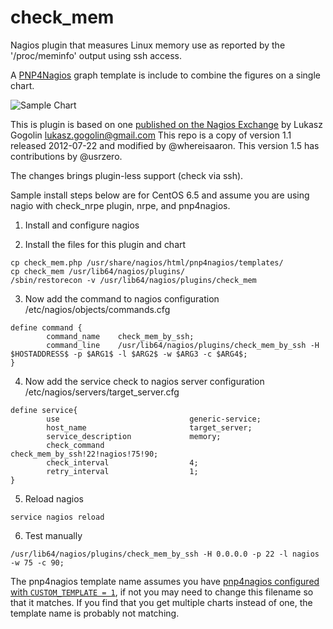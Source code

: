 check_mem
=========

Nagios plugin that measures Linux memory use as reported by the '/proc/meminfo' output using ssh access.

A [PNP4Nagios](https://github.com/lingej/pnp4nagios) graph template is include to combine the figures on a single chart.

![Sample Chart](check_mem_example.png)

This is plugin is based on one [published on the Nagios Exchange](http://exchange.nagios.org/directory/Plugins/System-Metrics/Memory/check_mem-2Esh/details) by Lukasz Gogolin <lukasz.gogolin@gmail.com>
This repo is a copy of version 1.1 released 2012-07-22 and modified by @whereisaaron.
This version 1.5 has contributions by @usrzero.

The changes brings plugin-less support (check via ssh).

Sample install steps below are for CentOS 6.5 and assume you are using nagio with check_nrpe plugin, nrpe, and pnp4nagios.

1) Install and configure nagios

2) Install the files for this plugin and chart
```
cp check_mem.php /usr/share/nagios/html/pnp4nagios/templates/
cp check_mem /usr/lib64/nagios/plugins/
/sbin/restorecon -v /usr/lib64/nagios/plugins/check_mem
```

3) Now add the command to nagios configuration /etc/nagios/objects/commands.cfg
```
define command {
        command_name    check_mem_by_ssh;
        command_line    /usr/lib64/nagios/plugins/check_mem_by_ssh -H $HOSTADDRESS$ -p $ARG1$ -l $ARG2$ -w $ARG3 -c $ARG4$;
}
```

4) Now add the service check to nagios server configuration /etc/nagios/servers/target_server.cfg
```
define service{
        use                             generic-service;
        host_name                       target_server;
        service_description             memory;
        check_command                   check_mem_by_ssh!22!nagios!75!90;
        check_interval                  4;
        retry_interval                  1;
}

```

5) Reload nagios 
```  
service nagios reload
```

6) Test manually
```
/usr/lib64/nagios/plugins/check_mem_by_ssh -H 0.0.0.0 -p 22 -l nagios -w 75 -c 90;
```


The pnp4nagios template name assumes you have 
[pnp4nagios configured with `CUSTOM_TEMPLATE = 1`](http://docs.pnp4nagios.org/pnp-0.6/tpl_custom?s[]=custom),
if not you may need to change this filename so that it matches. If you find that you get multiple 
charts instead of one, the template name is probably not matching.



